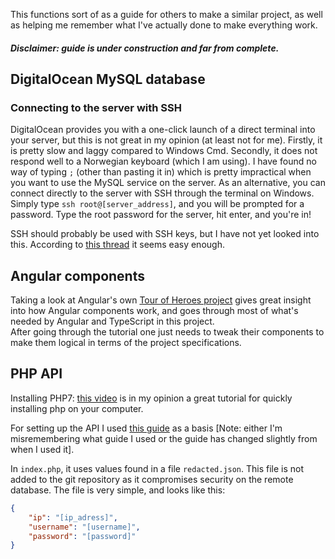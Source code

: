 This functions sort of as a guide for others to make a similar project, as well as
helping me remember what I've actually done to make everything work.  
##### Disclaimer: guide is under construction and far from complete.


## DigitalOcean MySQL database  



### Connecting to the server with SSH  
DigitalOcean provides you with a one-click launch of a direct terminal into your server, but this is not great in my opinion (at least not for me). Firstly, it is pretty slow and laggy compared to Windows Cmd. Secondly, it does not respond well to a Norwegian keyboard (which I am using). I have found no way of typing `;` (other than pasting it in) which is pretty impractical when you want to use the MySQL service on the server. As an alternative, you can connect directly to the server with SSH through the terminal on Windows.  
Simply type `ssh root@[server_address]`, and you will be prompted for a password. Type the root password for the server, hit enter, and you're in!

SSH should probably be used with SSH keys, but I have not yet looked into this. According to [this thread](https://serverfault.com/questions/241588/how-to-automate-ssh-login-with-password#answers) it seems easy enough.

## Angular components  
Taking a look at Angular's own [Tour of Heroes project](https://angular.io/tutorial) gives great insight into how Angular components work, and goes through most of what's needed by Angular and TypeScript in this project.  
After going through the tutorial one just needs to tweak their components to make them logical in terms of the project specifications.

## PHP API  
Installing PHP7: [this video](https://www.youtube.com/watch?v=iW0B9NTId2g) is in my opinion a great tutorial for quickly installing php on your computer.  

For setting up the API I used [this guide](https://www.techiediaries.com/php-angular/) as a basis \[Note: either I'm misremembering what guide I used or the guide has changed slightly from when I used it\].  

In `index.php`, it uses values found in a file `redacted.json`. This file is not added to the git repository as it compromises security on the remote database.
The file is very simple, and looks like this:  
```json
{
    "ip": "[ip_adress]",
    "username": "[username]",
    "password": "[password]"
}
```
